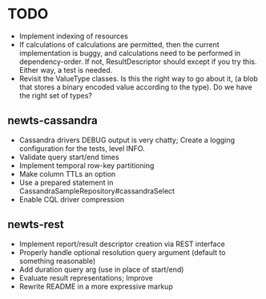 TODO
====

 * Implement indexing of resources
 * If calculations of calculations are permitted, then the current implementation
   is buggy, and calculations need to be performed in dependency-order.  If not,
   ResultDescriptor should except if you try this.  Either way, a test is needed.
 * Revisit the ValueType classes.  Is this the right way to go about it, (a blob
   that stores a binary encoded value according to the type).  Do we have the
   right set of types?

newts-cassandra
---------------
 * Cassandra drivers DEBUG output is very chatty; Create a logging
   configuration for the tests, level INFO.
 * Validate query start/end times
 * Implement temporal row-key partitioning
 * Make column TTLs an option
 * Use a prepared statement in CassandraSampleRepository#cassandraSelect
 * Enable CQL driver compression

newts-rest
----------
 * Implement report/result descriptor creation via REST interface
 * Properly handle optional resolution query argument (default to something
   reasonable)
 * Add duration query arg (use in place of start/end)
 * Evaluate result representations; Improve
 * Rewrite README in a more expressive markup